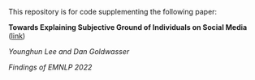 This repository is for code supplementing the following paper:

**Towards Explaining Subjective Ground of Individuals on Social Media** ([link](https://younggns.github.io))

*Younghun Lee and Dan Goldwasser*

*Findings of EMNLP 2022*

